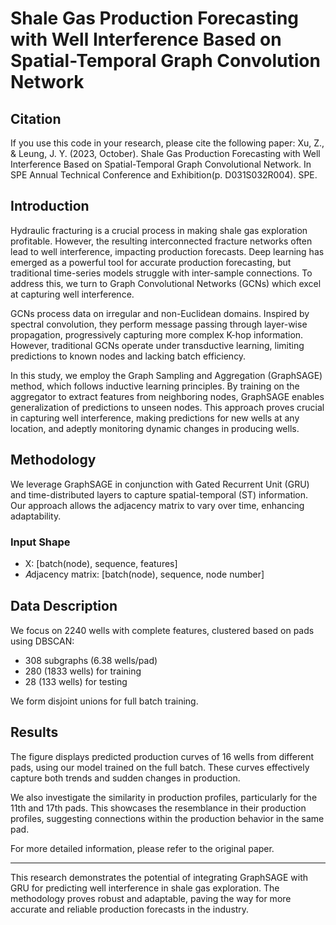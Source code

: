 # Shale Gas Production Forecasting with Well Interference Based on Spatial-Temporal Graph Convolution Network

## Citation

If you use this code in your research, please cite the following paper: Xu, Z., & Leung, J. Y. (2023, October). Shale Gas Production Forecasting with Well Interference Based on Spatial-Temporal Graph Convolutional Network. In SPE Annual Technical Conference and Exhibition(p. D031S032R004). SPE.

## Introduction

Hydraulic fracturing is a crucial process in making shale gas exploration profitable. However, the resulting interconnected fracture networks often lead to well interference, impacting production forecasts. Deep learning has emerged as a powerful tool for accurate production forecasting, but traditional time-series models struggle with inter-sample connections. To address this, we turn to Graph Convolutional Networks (GCNs) which excel at capturing well interference.

GCNs process data on irregular and non-Euclidean domains. Inspired by spectral convolution, they perform message passing through layer-wise propagation, progressively capturing more complex K-hop information. However, traditional GCNs operate under transductive learning, limiting predictions to known nodes and lacking batch efficiency. 

In this study, we employ the Graph Sampling and Aggregation (GraphSAGE) method, which follows inductive learning principles. By training on the aggregator to extract features from neighboring nodes, GraphSAGE enables generalization of predictions to unseen nodes. This approach proves crucial in capturing well interference, making predictions for new wells at any location, and adeptly monitoring dynamic changes in producing wells.

## Methodology

We leverage GraphSAGE in conjunction with Gated Recurrent Unit (GRU) and time-distributed layers to capture spatial-temporal (ST) information. Our approach allows the adjacency matrix to vary over time, enhancing adaptability.

### Input Shape

- X: [batch(node), sequence, features]
- 𝐴djacency matrix: [batch(node), sequence, node number]

## Data Description

We focus on 2240 wells with complete features, clustered based on pads using DBSCAN:

- 308 subgraphs (6.38 wells/pad)
- 280 (1833 wells) for training
- 28 (133 wells) for testing

We form disjoint unions for full batch training.

## Results

The figure displays predicted production curves of 16 wells from different pads, using our model trained on the full batch. These curves effectively capture both trends and sudden changes in production.

We also investigate the similarity in production profiles, particularly for the 11th and 17th pads. This showcases the resemblance in their production profiles, suggesting connections within the production behavior in the same pad.

For more detailed information, please refer to the original paper.

---

This research demonstrates the potential of integrating GraphSAGE with GRU for predicting well interference in shale gas exploration. The methodology proves robust and adaptable, paving the way for more accurate and reliable production forecasts in the industry.
